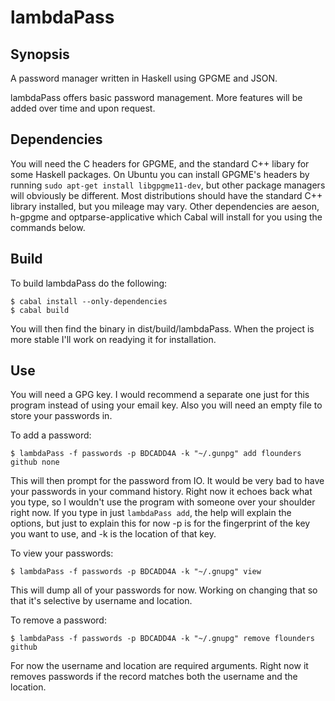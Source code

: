# lambdaPass

## Synopsis

A password manager written in Haskell using GPGME and JSON.

lambdaPass offers basic password management. More features will
be added over time and upon request.

## Dependencies

You will need the C headers for GPGME, and the standard C++ libary
for some Haskell packages. On Ubuntu you can install GPGME's headers
by running `sudo apt-get install libgpgme11-dev`, but other package
managers will obviously be different. Most distributions should have
the standard C++ library installed, but you mileage may vary. Other
dependencies are aeson, h-gpgme and optparse-applicative which
Cabal will install for you using the commands below.

## Build

To build lambdaPass do the following:

```
$ cabal install --only-dependencies
$ cabal build
```

You will then find the binary in dist/build/lambdaPass. When
the project is more stable I'll work on readying it for installation.

## Use

You will need a GPG key. I would recommend a separate one just for this
program instead of using your email key. Also you will need an empty
file to store your passwords in.

To add a password:

```
$ lambdaPass -f passwords -p BDCADD4A -k "~/.gunpg" add flounders github none
```

This will then prompt for the password from IO. It would be very bad to
have your passwords in your command history. Right now it echoes back what
you type, so I wouldn't use the program with someone over your shoulder right
now. If you type in just `lambdaPass add`, the help will explain the options,
but just to explain this for now -p is for the fingerprint of the key you want
to use, and -k is the location of that key.

To view your passwords:

```
$ lambdaPass -f passwords -p BDCADD4A -k "~/.gnupg" view
```

This will dump all of your passwords for now. Working on changing that so that
it's selective by username and location.

To remove a password:

```
$ lambdaPass -f passwords -p BDCADD4A -k "~/.gnupg" remove flounders github
```

For now the username and location are required arguments. Right now it removes
passwords if the record matches both the username and the location.
